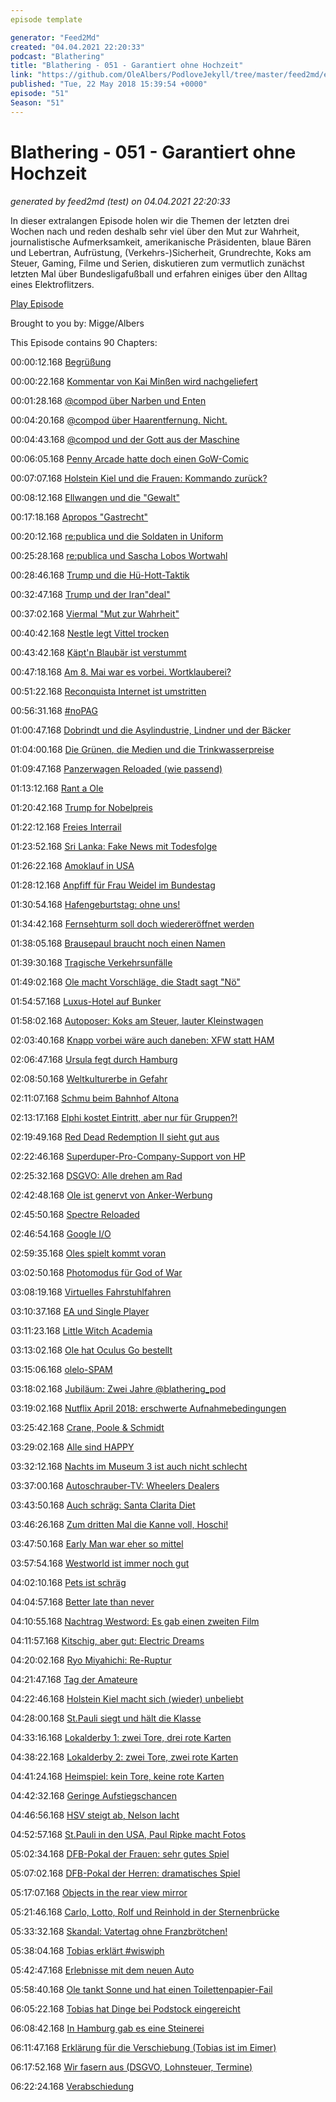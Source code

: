 ```yaml
---
episode template

generator: "Feed2Md"
created: "04.04.2021 22:20:33"
podcast: "Blathering"
title: "Blathering - 051 - Garantiert ohne Hochzeit"
link: "https://github.com/OleAlbers/PodloveJekyll/tree/master/feed2md/example/export/seasons/3/2018/5/Blathering___051___Garantiert_ohne_Hochzeit.md"
published: "Tue, 22 May 2018 15:39:54 +0000"
episode: "51"
Season: "51"
---
```


# Blathering - 051 - Garantiert ohne Hochzeit
_generated by feed2md (test) on 04.04.2021 22:20:33_

In dieser extralangen Episode holen wir die Themen der letzten drei Wochen nach und reden deshalb sehr viel über den Mut zur Wahrheit, journalistische Aufmerksamkeit, amerikanische Präsidenten, blaue Bären und Lebertran, Aufrüstung, (Verkehrs-)Sicherheit, Grundrechte, Koks am Steuer, Gaming, Filme und Serien, diskutieren zum vermutlich zunächst letzten Mal über Bundesligafußball und erfahren einiges über den Alltag eines Elektroflitzers.

[Play Episode](https://www.blathering.de/podlove/file/472/s/feed/c/mp3/blathering_051.mp3)

Brought to you by: Migge/Albers

This Episode contains 90 Chapters:


00:00:12.168 [Begrüßung]()

00:00:22.168 [Kommentar von Kai Minßen wird nachgeliefert]()

00:01:28.168 [@compod über Narben und Enten](https://de.wikipedia.org/wiki/Hydrocephalus#Therapie)

00:04:20.168 [@compod über Haarentfernung. Nicht.](https://de.wikipedia.org/wiki/Initial_Program_Load1)

00:04:43.168 [@compod und der Gott aus der Maschine](https://de.wikipedia.org/wiki/Deus_ex_machina)

00:06:05.168 [Penny Arcade hatte doch einen GoW-Comic](https://plus.google.com/+OleAlbers/posts/YXHtk3kfRU2)

00:07:07.168 [Holstein Kiel und die Frauen: Kommando zurück?](https://www.ndr.de/sport/fussball/zweitebundesliga/Holstein-Kiel-rudert-zurueck-Frauen-duerfen-bleiben,holsteinwomen102.html)

00:08:12.168 [Ellwangen und die "Gewalt"](https://verfassungsblog.de/mit-dreierlei-mass-ellwangen-und-das-rechtsstaatsverstaendnis-der-deutschen/)

00:17:18.168 [Apropos "Gastrecht"](https://twitter.com/tmigge/status/994831744674263040)

00:20:12.168 [re:publica und die Soldaten in Uniform](https://18.re-publica.com/de/page/bundeswehr-bei-rp18-chronologie-paar-fragen)

00:25:28.168 [re:publica und Sascha Lobos Wortwahl](https://saschalobo.com/2018/05/05/meine-republica-rede-ein-transfeindlicher-begriff-und-internet-hoffnung-am-horizont/)

00:28:46.168 [Trump und die Hü-Hott-Taktik](http://www.tagesschau.de/ausland/trump-giuliani-101.html)

00:32:47.168 [Trump und der Iran"deal"](https://www.youtube.com/watch?v=wHEK_L2b6Ow)

00:37:02.168 [Viermal "Mut zur Wahrheit"](https://www.mopo.de/hamburg/polizei/polizeieinsatz-auf-bergstedter-stadtteilfest-afd-baut-stand-nach-protesten-ab-30127112)

00:40:42.168 [Nestle legt Vittel trocken](https://plus.google.com/+OleAlbers/posts/E8vpiyQCyvC)

00:43:42.168 [Käpt'n Blaubär ist verstummt](https://de.wikipedia.org/wiki/Wolfgang_V%C3%B6lz)

00:47:18.168 [Am 8. Mai war es vorbei. Wortklauberei?](https://de.wikipedia.org/wiki/Tag_der_Befreiung)

00:51:22.168 [Reconquista Internet ist umstritten](https://de.wikipedia.org/wiki/Reconquista_Internet)

00:56:31.168 [#noPAG](https://twitter.com/siegstyle/status/994636464309796864)

01:00:47.168 [Dobrindt und die Asylindustrie, Lindner und der Bäcker](https://twitter.com/IngmarStadelman/status/995779609798103041)

01:04:00.168 [Die Grünen, die Medien und die Trinkwasserpreise](https://uebermedien.de/27820/das-trinkwasserpreis-debakel-der-deutschen-medien/)

01:09:47.168 [Panzerwagen Reloaded (wie passend)](https://www.freiepresse.de/NACHRICHTEN/SACHSEN/Polizei-Panzerwagen-sollen-Maschinengewehre-bekommen-artikel10208524.php)

01:13:12.168 [Rant a Ole](http://millerntor.hamburg/2018/05/was-zum-teufel-ist-los-mit-der-deutschen-polizei/)

01:20:42.168 [Trump for Nobelpreis](http://www.spiegel.de/politik/ausland/donald-trump-fuer-friedensnobelpreis-nominiert-a-1190927.html)

01:22:12.168 [Freies Interrail](http://www.deutschlandfunk.de/die-eu-entdecken-freies-interrail-ticket-fuer-18-jaehrige.795.de.html?dram:article_id=417528)

01:23:52.168 [Sri Lanka: Fake News mit Todesfolge](https://www.aljazeera.com/news/2018/03/sri-lanka-hate-speech-impunity-fuel-anti-muslim-violence-180310020253272.html)

01:26:22.168 [Amoklauf in USA](https://www.zeit.de/politik/ausland/2018-05/texas-usa-santa-fe-amoklauf-donald-trump-schule-tote)

01:28:12.168 [Anpfiff für Frau Weidel im Bundestag](https://twitter.com/Nilzenburger/status/996999112582148097)

01:30:54.168 [Hafengeburtstag: ohne uns!](https://www.hafen-hamburg.de/de/hafengeburtstag)

01:34:42.168 [Fernsehturm soll doch wiedereröffnet werden](https://www.abendblatt.de/hamburg/article214196975/Hamburger-Fernsehturm-soll-2023-wieder-eroeffnen.html)

01:38:05.168 [Brausepaul braucht noch einen Namen](https://www.mopo.de/hamburg/erster-ausflug-ins-freie-babyfant--brausepaul--entdeckt-die-welt-30140922)

01:39:30.168 [Tragische Verkehrsunfälle](https://www.mopo.de/hamburg/polizei/horror-unfall-von-eimsbuettel-mahnwache-fuer-getoetete-radfahrerin---33---30129578)

01:49:02.168 [Ole macht Vorschläge, die Stadt sagt "Nö"](https://de.wikipedia.org/wiki/Friedhof_Ohlsdorf)

01:54:57.168 [Luxus-Hotel auf Bunker](https://www.mopo.de/hamburg/politik/ueberraschung-auf-st--pauli--zieht-ein-luxus-hotel-auf-den-kiez-bunker--30117938)

01:58:02.168 [Autoposer: Koks am Steuer, lauter Kleinstwagen](https://www.presseportal.de/blaulicht/pm/6337/3943144)

02:03:40.168 [Knapp vorbei wäre auch daneben: XFW statt HAM](https://www.t-online.de/nachrichten/id_83777136/pilot-verwechselt-in-hamburg-den-flughafen.html)

02:06:47.168 [Ursula fegt durch Hamburg](https://www.presseportal.de/blaulicht/pm/82522/3940412)

02:08:50.168 [Weltkulturerbe in Gefahr](https://www.ndr.de/nachrichten/hamburg/City-Hof-Abriss-koennte-Welterbe-gefaehrden,cityhochhaeuser122.html)

02:11:07.168 [Schmu beim Bahnhof Altona](http://www.spiegel.de/wirtschaft/soziales/bahnhof-hamburg-altona-eu-prueft-verfahren-gegen-bauprojekt-a-1207652.html)

02:13:17.168 [Elphi kostet Eintritt, aber nur für Gruppen?!](https://www.abendblatt.de/hamburg/article214163225/Elbphilharmonie-Plaza-kostet-kuenftig-Eintritt-fuer-Gruppen.html)

02:19:49.168 [Red Dead Redemption II sieht gut aus](https://plus.google.com/+OleAlbers/posts/Mx96WBm9K4C)

02:22:46.168 [Superduper-Pro-Company-Support von HP](https://plus.google.com/+OleAlbers/posts/EVtPtEh3HaL)

02:25:32.168 [DSGVO: Alle drehen am Rad](https://twitter.com/tmigge/status/995742407261151232)

02:42:48.168 [Ole ist genervt von Anker-Werbung](https://www.appgefahren.de/eufy-evercam-anker-tochter-stellt-neue-ueberwachungskamera-auf-kickstarter-vor-221766.html)

02:45:50.168 [Spectre Reloaded](https://www.zdnet.de/88332815/intel-sicherheitsforscher-entdecken-acht-neue-spectre-luecken/)

02:46:54.168 [Google I/O](https://plus.google.com/+OleAlbers/posts/5wgU4QeyF62)

02:59:35.168 [Oles spielt kommt voran](https://plus.google.com/+OleAlbers/posts/NiphHsaRjw7)

03:02:50.168 [Photomodus für God of War](https://twitter.com/stammtischphilo/status/995789170026205184)

03:08:19.168 [Virtuelles Fahrstuhlfahren](https://plus.google.com/u/0/+OleAlbers/posts/d5tPhbnk4yk)

03:10:37.168 [EA und Single Player](https://plus.google.com/+OleAlbers/posts/fv3D9ryqiX6)

03:11:23.168 [Little Witch Academia](https://plus.google.com/u/0/+OleAlbers/posts/Y5dP8n9GKSz)

03:13:02.168 [Ole hat Oculus Go bestellt](https://www.oculus.com/go/)

03:15:06.168 [olelo-SPAM](https://twitter.com/blathering_pod/status/997157983233683456)

03:18:02.168 [Jubiläum: Zwei Jahre @blathering_pod](https://twitter.com/blathering_pod/status/998283898873368576)

03:19:02.168 [Nutflix April 2018: erschwerte Aufnahmebedingungen](http://nutflix.de/2018/04/nutflix-april-2018/)

03:25:42.168 [Crane, Poole & Schmidt](http://bostonlegal.wikia.com/wiki/Crane,_Poole_%26_Schmidt)

03:29:02.168 [Alle sind HAPPY](https://plus.google.com/+OleAlbers/posts/ctAyuhbKkL5)

03:32:12.168 [Nachts im Museum 3 ist auch nicht schlecht](https://de.wikipedia.org/wiki/Nachts_im_Museum:_Das_geheimnisvolle_Grabmal)

03:37:00.168 [Autoschrauber-TV: Wheelers Dealers](https://plus.google.com/+OleAlbers/posts/T3k519PTjmK)

03:43:50.168 [Auch schräg: Santa Clarita Diet](https://plus.google.com/+OleAlbers/posts/ZU8YC1r9hnm)

03:46:26.168 [Zum dritten Mal die Kanne voll, Hoschi!](http://www.filmstarts.de/nachrichten/18518637.html)

03:47:50.168 [Early Man war eher so mittel](https://de.wikipedia.org/wiki/Early_Man_%E2%80%93_Steinzeit_bereit)

03:57:54.168 [Westworld ist immer noch gut](https://twitter.com/rstockm/status/997429548634509312)

04:02:10.168 [Pets ist schräg](https://de.wikipedia.org/wiki/Pets_(2016))

04:04:57.168 [Better late than never](https://en.wikipedia.org/wiki/Better_Late_Than_Never_(TV_series))

04:10:55.168 [Nachtrag Westword: Es gab einen zweiten Film](https://de.wikipedia.org/wiki/Futureworld_%E2%80%93_Das_Land_von_%C3%9Cbermorgen)

04:11:57.168 [Kitschig, aber gut: Electric Dreams](https://www.youtube.com/watch?v=q5lwhhoIKok)

04:20:02.168 [Ryo Miyahichi: Re-Ruptur](https://www.fcstpauli.com/news/verdacht-auf-re-ruptur-des-kreuzbandes-bei-ryo-miyaichi/)

04:21:47.168 [Tag der Amateure](https://www.sportschau.de/fussball/amateurfussball/video-finaltag-der-amateure---die-zusammenfassung-100.html)

04:22:46.168 [Holstein Kiel macht sich (wieder) unbeliebt](http://www.sportbuzzer.de/artikel/holstein-splitter-interessante-anekdoten-rund-um-das-topspiel-gegen-den-1-fc-nur/)

04:28:00.168 [St.Pauli siegt und hält die Klasse](https://www.stefangroenveld.de/2018/in-die-zweite-liga-eingeparkt/)

04:33:16.168 [Lokalderby 1: zwei Tore, drei rote Karten](http://hurz.me/sX)

04:38:22.168 [Lokalderby 2: zwei Tore, zwei rote Karten](http://hurz.me/tb)

04:41:24.168 [Heimspiel: kein Tore, keine rote Karten](http://hurz.me/te)

04:42:32.168 [Geringe Aufstiegschancen](http://www.sportnord.de/ligen/aufstieg.php?auf=BL)

04:46:56.168 [HSV steigt ab, Nelson lacht](https://twitter.com/stammtischphilo/status/996803333796106240)

04:52:57.168 [St.Pauli in den USA, Paul Ripke macht Fotos](https://www.fcstpauli.com/news/die-ersten-bilder-von-fotograf-paul-ripke-von-der-usa-reise-des-fc-st-pauli/)

05:02:34.168 [DFB-Pokal der Frauen: sehr gutes Spiel](https://www.tagesschau.de/sport/dfb-pokal-frauen-109.html)

05:07:02.168 [DFB-Pokal der Herren: dramatisches Spiel](http://www.kicker.de/news/fussball/dfbpokal/startseite/724271/artikel_warum-bekam-zwayer-nur-eine-einstellung-zu-sehen.html)

05:17:07.168 [Objects in the rear view mirror](https://www.youtube.com/watch?v=xImIx1nwaS8)

05:21:46.168 [Carlo, Lotto, Rolf und Reinhold in der Sternenbrücke](https://photos.app.goo.gl/2FrQ83nA9AlVvuPp2)

05:33:32.168 [Skandal: Vatertag ohne Franzbrötchen!](https://twitter.com/stammtischphilo/status/994515717335801856)

05:38:04.168 [Tobias erklärt #wiswiph](https://www.android.com/intl/de_de/auto/)

05:42:47.168 [Erlebnisse mit dem neuen Auto](https://de.wikipedia.org/wiki/In-Kabel-Kontrollbox)

05:58:40.168 [Ole tankt Sonne und hat einen Toilettenpapier-Fail](https://www1.wdr.de/verbraucher/wohnen/hhc-feuchtes-toilettenpapier-100.html)

06:05:22.168 [Tobias hat Dinge bei Podstock eingereicht](https://www.podstock.de/)

06:08:42.168 [In Hamburg gab es eine Steinerei](https://www.steinerei.de/)

06:11:47.168 [Erklärung für die Verschiebung (Tobias ist im Eimer)]()

06:17:52.168 [Wir fasern aus (DSGVO, Lohnsteuer, Termine)]()

06:22:24.168 [Verabschiedung]()


